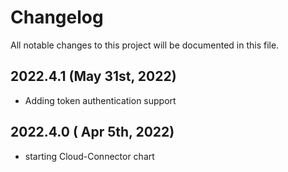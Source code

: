 # Changelog

All notable changes to this project will be documented in this file.

## 2022.4.1 (May 31st, 2022)
* Adding token authentication support

## 2022.4.0 ( Apr 5th, 2022)
* starting Cloud-Connector chart
